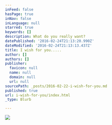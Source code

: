 ```yaml
---
inFeed: false
hasPage: true
inNav: false
inLanguage: null
starred: true
keywords: []
description: What do you really want?
datePublished: '2016-02-24T21:13:20.990Z'
dateModified: '2016-02-24T21:13:13.437Z'
title: I wish for you.....
author: []
authors: []
publisher:
  favicon: null
  name: null
  domain: null
  url: null
sourcePath: _posts/2016-02-22-i-wish-for-you.md
published: true
url: i-wish-for-you/index.html
_type: Blurb

---
```

![](https://the-grid-user-content.s3-us-west-2.amazonaws.com/2e826669-1708-4d0c-8d69-c1435747f748.jpg)
